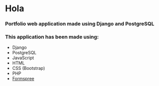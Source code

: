 
# Hola

### Portfolio web application made using Django and PostgreSQL


### This application has been made using:

- Django
- PostgreSQL
- JavaScript
- HTML
- CSS (Bootstrap)
- PHP
- [Formspree](https://formspree.io)
